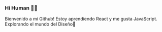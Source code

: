 ### Hi Human 🌻🎈
Bienvenido a mi Github! Estoy aprendiendo React y me gusta JavaScript. Explorando el mundo del Diseño🦋 


